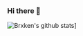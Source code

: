### Hi there 👋

<!--
**BrxkenDev/brxkendev** is a ✨ _special_ ✨ repository because its `README.md` (this file) appears on your GitHub profile.

Here are some ideas to get you started:

- 🔭 I’m currently working on Member Bot
- 👯 I’m looking to collaborate on anything
- 💬 Ask me about anything
- 📫 How to reach me: Discord
-->
![Brxken's github stats](https://github-readme-stats.vercel.app/api?username=brxkendev)]
